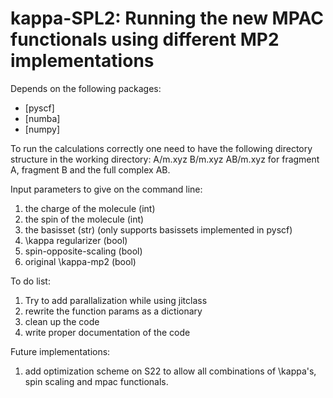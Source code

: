 # kappa-SPL2: Running the new MPAC functionals using different MP2 implementations

Depends on the following packages:
- [pyscf]
- [numba]
- [numpy]

To run the calculations correctly one need to have the following directory structure in the working directory:
A/m.xyz
B/m.xyz
AB/m.xyz
for fragment A, fragment B and the full complex AB.

Input parameters to give on the command line:
1. the charge of the molecule (int)
2. the spin of the molecule (int)
3. the basisset (str) (only supports basissets implemented in pyscf)
4. \kappa regularizer (bool)
5. spin-opposite-scaling (bool)
6. original \kappa-mp2 (bool)

To do list:
1. Try to add parallalization while using jitclass
2. rewrite the function params as a dictionary
3. clean up the code
4. write proper documentation of the code

Future implementations:
1. add optimization scheme on S22 to allow all combinations of \kappa's, spin scaling and mpac functionals.
